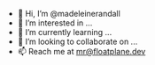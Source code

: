 - 👋 Hi, I’m @madeleinerandall
- 👀 I’m interested in ...
- 🌱 I’m currently learning ...
- 💞️ I’m looking to collaborate on ...
- 📫 Reach me at mr@floatplane.dev

<!---
madeleinerandall/madeleinerandall is a ✨ special ✨ repository because its `README.md` (this file) appears on your GitHub profile.
You can click the Preview link to take a look at your changes.
--->
